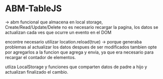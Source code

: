 # ABM-TableJS
-> abm funcional que almacena en local storage, Create/Read/Update/Delete
no es necesario recargar la pagina, los datos se actualizan cada ves que ocurre un evento en el DOM

encontre necesario utilizar location.reload(true) -> porque generaba problemas al actualizar los datos despues de ser modificados
tambien opte por agregarlos a la funcion que agrega y envia, ya que era necesario para recargar el contador de elementos.

utliza LocalStorage y funciones que comparten datos de padre a hijo y actualizan finalizado el cambio.

